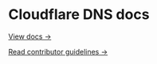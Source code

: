 # Cloudflare DNS docs
 
[View docs →](https://developers.cloudflare.com/dns)
 
[Read contributor guidelines →](https://developers.cloudflare.com/docs-engine/contributing/content-framework)